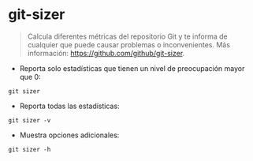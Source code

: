 # git-sizer

> Calcula diferentes métricas del repositorio Git y te informa de cualquier que puede causar problemas o inconvenientes.
> Más información: <https://github.com/github/git-sizer>.

- Reporta solo estadísticas que tienen un nivel de preocupación mayor que 0:

`git sizer`

- Reporta todas las estadísticas:

`git sizer -v`

- Muestra opciones adicionales:

`git sizer -h`
